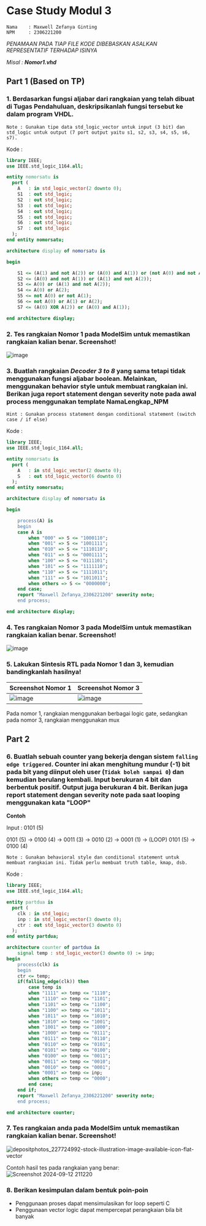 # Case Study Modul 3
```
Nama    : Maxwell Zefanya Ginting
NPM     : 2306221200
```

*PENAMAAN PADA TIAP FILE KODE DIBEBASKAN ASALKAN REPRESENTATIF TERHADAP ISINYA*

*Misal : **Nomor1.vhd***

## Part 1 (Based on TP)
### 1. Berdasarkan fungsi aljabar dari rangkaian yang telah dibuat di Tugas Pendahuluan, deskripsikanlah fungsi tersebut ke dalam program VHDL.  
    Note : Gunakan tipe data std_logic_vector untuk input (3 bit) dan std_logic untuk output (7 port output yaitu s1, s2, s3, s4, s5, s6, s7).

Kode :
```vhdl
library IEEE;
use IEEE.std_logic_1164.all;

entity nomorsatu is
  port (
    A	: in std_logic_vector(2 downto 0);
    S1	: out std_logic;
    S2	: out std_logic;
    S3	: out std_logic;
    S4	: out std_logic;
    S5	: out std_logic;
    S6	: out std_logic;
    S7	: out std_logic
  );
end entity nomorsatu;

architecture display of nomorsatu is

begin

    S1 <= (A(1) and not A(2)) or (A(0) and A(1)) or (not A(0) and not A(2));
    S2 <= (A(0) and not A(1)) or (A(1) and not A(2));
    S3 <= A(0) or (A(1) and not A(2));
    S4 <= A(0) or A(2);
    S5 <= not A(0) or not A(1);
    S6 <= not A(0) or A(1) or A(2);
    S7 <= (A(0) XOR A(2)) or (A(0) and A(1));

end architecture display;
```


### 2. Tes rangkaian **Nomor 1** pada ModelSim untuk memastikan rangkaian kalian benar. Screenshot!
![image](https://github.com/user-attachments/assets/bfcbfe0e-ed0a-48eb-b84f-547fd4659a5a)


### 3. Buatlah rangkaian *Decoder 3 to 8* yang sama tetapi tidak menggunakan fungsi aljabar boolean. Melainkan, menggunakan behavior style untuk membuat rangkaian ini. Berikan juga report statement dengan severity **note** pada awal process menggunakan template **NamaLengkap_NPM**

    Hint : Gunakan process statement dengan conditional statement (switch case / if else)

Kode :
```vhdl
library IEEE;
use IEEE.std_logic_1164.all;

entity nomorsatu is
  port (
    A	: in std_logic_vector(2 downto 0);
    S	: out std_logic_vector(6 downto 0)
  );
end entity nomorsatu;

architecture display of nomorsatu is

begin

    process(A) is
    begin
	case A is
	    when "000" => S <= "1000110";
	    when "001" => S <= "1001111";
	    when "010" => S <= "1110110";
	    when "011" => S <= "0001111";
	    when "100" => S <= "0111101";
	    when "101" => S <= "1111110";
	    when "110" => S <= "1111011";
	    when "111" => S <= "1011011";
	    when others => S <= "0000000";
	end case;
    report "Maxwell Zefanya_2306221200" severity note;
    end process;

end architecture display;
```



### 4. Tes rangkaian **Nomor 3** pada ModelSim untuk memastikan rangkaian kalian benar. Screenshot!
![image](https://github.com/user-attachments/assets/b80c70b9-e37d-433d-9fa2-510204477564)

### 5. Lakukan Sintesis RTL pada Nomor 1 dan 3, kemudian bandingkanlah hasilnya!

| Screenshot Nomor 1 | Screenshot Nomor 3 |
|--------------------|---------------------|
|![image](https://github.com/user-attachments/assets/9d0dc16f-0b11-4358-aead-def882134d31)|![image](https://github.com/user-attachments/assets/5878dd85-75d4-4e6c-8da3-65183b58af27)|

Pada nomor 1, rangkaian menggunakan berbagai logic gate, sedangkan pada nomor 3, rangkaian menggunakan mux


## Part 2
### 6. Buatlah sebuah counter yang bekerja dengan sistem ```falling edge triggered```. Counter ini akan menghitung mundur (-1) bit pada bit yang diinput oleh user (```Tidak boleh sampai 0```) dan kemudian berulang kembali. Input berukuran 4 bit dan berbentuk positif. Output juga berukuran 4 bit. Berikan juga report statement dengan severity **note** pada saat looping menggunakan kata "LOOP"

**Contoh**

Input : 0101 (5)

0101 (5) -> 0100 (4) -> 0011 (3) -> 0010 (2) -> 0001 (1) -> (LOOP) 0101 (5) -> 0100 (4) 

    Note : Gunakan behavioral style dan conditional statement untuk membuat rangkaian ini. Tidak perlu membuat truth table, kmap, dsb.

Kode :
```vhdl
library IEEE;
use IEEE.std_logic_1164.all;

entity partdua is
  port (
    clk	: in std_logic;
    inp : in std_logic_vector(3 downto 0);
    ctr	: out std_logic_vector(3 downto 0)
  );
end entity partdua;

architecture counter of partdua is
    signal temp : std_logic_vector(3 downto 0) := inp;
begin
    process(clk) is
    begin
    ctr <= temp;
	if(falling_edge(clk)) then
	    case temp is
		when "1111" => temp <= "1110";
		when "1110" => temp <= "1101";
		when "1101" => temp <= "1100";
		when "1100" => temp <= "1011";
		when "1011" => temp <= "1010";
		when "1010" => temp <= "1001";
		when "1001" => temp <= "1000";
		when "1000" => temp <= "0111";
		when "0111" => temp <= "0110";
		when "0110" => temp <= "0101";
		when "0101" => temp <= "0100";
		when "0100" => temp <= "0011";
		when "0011" => temp <= "0010";
		when "0010" => temp <= "0001";
		when "0001" => temp <= inp;
		when others => temp <= "0000";
	    end case;
	end if;
    report "Maxwell Zefanya_2306221200" severity note;
    end process;

end architecture counter;
```


### 7. Tes rangkaian anda pada ModelSim untuk memastikan rangkaian kalian benar. Screenshot!
![depositphotos_227724992-stock-illustration-image-available-icon-flat-vector](https://github.com/user-attachments/assets/06aaaaf7-d6a7-4da8-a9db-ea421ae7f9a5)

Contoh hasil tes pada rangkaian yang benar:
![Screenshot 2024-09-12 211220](https://github.com/user-attachments/assets/2c9b172c-e52f-4e9e-8ed8-3d7ba1b63ad1)


### 8. Berikan kesimpulan dalam bentuk poin-poin
- Penggunaan proses dapat mensimulasikan for loop seperti C
- Penggunaan vector logic dapat mempercepat perangkaian bila bit banyak
